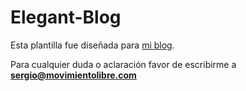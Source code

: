 Elegant-Blog
============

Esta plantilla fue diseñada para [mi blog](http://blog.sergioaaguilera.mx).

Para cualquier duda o aclaración favor de escribirme a  **sergio@movimientolibre.com**

